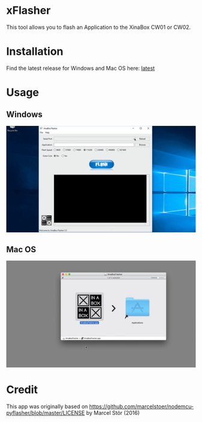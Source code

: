 # xFlasher
This tool allows you to flash an Application to the XinaBox CW01 or CW02.

# Installation
Find the latest release for Windows and Mac OS here: [latest](https://github.com/xinabox/XinaBoxFlasher/releases/latest)

# Usage

## Windows
![Windows version](/images/FlasherWin.gif)

## Mac OS
![Mac OS version](/images/FlasherMac.gif)

# Credit
This app was originally based on https://github.com/marcelstoer/nodemcu-pyflasher/blob/master/LICENSE by Marcel Stör (2016)
